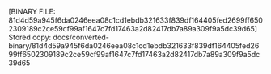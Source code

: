 [BINARY FILE: 81d4d59a945f6da0246eea08c1cd1ebdb321633f839df164405fed2699ff6502309189c2ce59cf99af1647c7fd17463a2d82417db7a89a309f9a5dc39d65]
Stored copy: docs/converted-binary/81d4d59a945f6da0246eea08c1cd1ebdb321633f839df164405fed2699ff6502309189c2ce59cf99af1647c7fd17463a2d82417db7a89a309f9a5dc39d65
